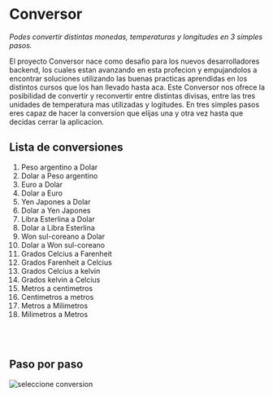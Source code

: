 # Conversor
<em>Podes convertir distintas monedas, temperaturas y longitudes en 3 simples pasos.</em>
<p>El proyecto Conversor nace como desafio para los nuevos desarrolladores backend, los cuales estan avanzando en esta profecion y empujandolos a encontrar soluciones utilizando las buenas practicas aprendidas en los distintos cursos que los han llevado hasta aca. 
Este Conversor nos ofrece la posibilidad de convertir y reconvertir entre distintas divisas, entre las tres unidades de temperatura mas utilizadas y logitudes. En tres simples pasos eres capaz de hacer la conversion que elijas una y otra vez hasta que decidas cerrar la aplicacion.</p>
<h2>Lista de conversiones</h2>
<ol>
  <li>Peso argentino a Dolar</li>
  <li>Dolar a Peso argentino</li>
  <li>Euro a Dolar</li>
  <li>Dolar a Euro</li>
  <li>Yen Japones a Dolar</li>
  <li>Dolar a Yen Japones</li>
  <li>Libra Esterlina a Dolar</li>
  <li>Dolar a Libra Esterlina</li>
  <li>Won sul-coreano a Dolar</li>
  <li>Dolar a Won sul-coreano</li>
  <li>Grados Celcius a Farenheit</li>
  <li>Grados Farenheit a Celcius</li>
  <li>Grados Celcius a kelvin</li>
  <li>Grados kelvin a Celcius</li>
  <li>Metros a centimetros</li>
  <li>Centimetros a metros</li>
  <li>Metros a Milimetros</li>
  <li>Milimetros a Metros</li>
</ol>
<br>
<br>
<h2>Paso por paso</h2>

<img src="1"
     alt="seleccione conversion">



